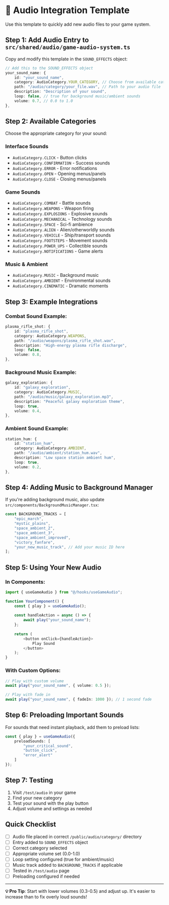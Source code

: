 # 🎵 Audio Integration Template

Use this template to quickly add new audio files to your game system.

## Step 1: Add Audio Entry to `src/shared/audio/game-audio-system.ts`

Copy and modify this template in the `SOUND_EFFECTS` object:

```typescript
// Add this to the SOUND_EFFECTS object
your_sound_name: {
    id: "your_sound_name",
    category: AudioCategory.YOUR_CATEGORY, // Choose from available categories
    path: "/audio/category/your_file.wav", // Path to your audio file
    description: "Description of your sound",
    loop: false, // true for background music/ambient sounds
    volume: 0.7, // 0.0 to 1.0
},
```

## Step 2: Available Categories

Choose the appropriate category for your sound:

### Interface Sounds
- `AudioCategory.CLICK` - Button clicks
- `AudioCategory.CONFIRMATION` - Success sounds
- `AudioCategory.ERROR` - Error notifications
- `AudioCategory.OPEN` - Opening menus/panels
- `AudioCategory.CLOSE` - Closing menus/panels

### Game Sounds
- `AudioCategory.COMBAT` - Battle sounds
- `AudioCategory.WEAPONS` - Weapon firing
- `AudioCategory.EXPLOSIONS` - Explosive sounds
- `AudioCategory.MECHANICAL` - Technology sounds
- `AudioCategory.SPACE` - Sci-fi ambience
- `AudioCategory.ALIEN` - Alien/otherworldly sounds
- `AudioCategory.VEHICLE` - Ship/transport sounds
- `AudioCategory.FOOTSTEPS` - Movement sounds
- `AudioCategory.POWER_UPS` - Collectible sounds
- `AudioCategory.NOTIFICATIONS` - Game alerts

### Music & Ambient
- `AudioCategory.MUSIC` - Background music
- `AudioCategory.AMBIENT` - Environmental sounds
- `AudioCategory.CINEMATIC` - Dramatic moments

## Step 3: Example Integrations

### Combat Sound Example:
```typescript
plasma_rifle_shot: {
    id: "plasma_rifle_shot",
    category: AudioCategory.WEAPONS,
    path: "/audio/weapons/plasma_rifle_shot.wav",
    description: "High-energy plasma rifle discharge",
    loop: false,
    volume: 0.8,
},
```

### Background Music Example:
```typescript
galaxy_exploration: {
    id: "galaxy_exploration",
    category: AudioCategory.MUSIC,
    path: "/audio/music/galaxy_exploration.mp3",
    description: "Peaceful galaxy exploration theme",
    loop: true,
    volume: 0.4,
},
```

### Ambient Sound Example:
```typescript
station_hum: {
    id: "station_hum",
    category: AudioCategory.AMBIENT,
    path: "/audio/ambient/station_hum.wav",
    description: "Low space station ambient hum",
    loop: true,
    volume: 0.2,
},
```

## Step 4: Adding Music to Background Manager

If you're adding background music, also update `src/components/BackgroundMusicManager.tsx`:

```typescript
const BACKGROUND_TRACKS = [
    "epic_march",
    "mystic_plains",
    "space_ambient_2",
    "space_ambient_3", 
    "space_ambient_improved",
    "victory_fanfare",
    "your_new_music_track", // Add your music ID here
];
```

## Step 5: Using Your New Audio

### In Components:
```typescript
import { useGameAudio } from "@/hooks/useGameAudio";

function YourComponent() {
    const { play } = useGameAudio();
    
    const handleAction = async () => {
        await play("your_sound_name");
    };
    
    return (
        <button onClick={handleAction}>
            Play Sound
        </button>
    );
}
```

### With Custom Options:
```typescript
// Play with custom volume
await play("your_sound_name", { volume: 0.5 });

// Play with fade in
await play("your_sound_name", { fadeIn: 1000 }); // 1 second fade
```

## Step 6: Preloading Important Sounds

For sounds that need instant playback, add them to preload lists:

```typescript
const { play } = useGameAudio({
    preloadSounds: [
        "your_critical_sound",
        "button_click",
        "error_alert"
    ]
});
```

## Step 7: Testing

1. Visit `/test/audio` in your game
2. Find your new category
3. Test your sound with the play button
4. Adjust volume and settings as needed

## Quick Checklist

- [ ] Audio file placed in correct `/public/audio/category/` directory
- [ ] Entry added to `SOUND_EFFECTS` object
- [ ] Correct category selected
- [ ] Appropriate volume set (0.0-1.0)
- [ ] Loop setting configured (true for ambient/music)
- [ ] Music track added to `BACKGROUND_TRACKS` if applicable
- [ ] Tested in `/test/audio` page
- [ ] Preloading configured if needed

---

**💡 Pro Tip**: Start with lower volumes (0.3-0.5) and adjust up. It's easier to increase than to fix overly loud sounds! 